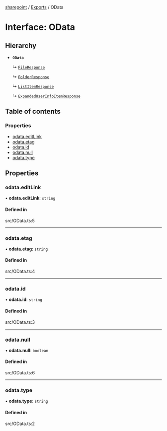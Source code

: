 [sharepoint](../README.md) / [Exports](../modules.md) / OData

# Interface: OData

## Hierarchy

- **`OData`**

  ↳ [`FileResponse`](FileResponse.md)

  ↳ [`FolderResponse`](FolderResponse.md)

  ↳ [`ListItemResponse`](ListItemResponse.md)

  ↳ [`ExpandedUserInfoItemResponse`](ExpandedUserInfoItemResponse.md)

## Table of contents

### Properties

- [odata.editLink](OData.md#odata.editlink)
- [odata.etag](OData.md#odata.etag)
- [odata.id](OData.md#odata.id)
- [odata.null](OData.md#odata.null)
- [odata.type](OData.md#odata.type)

## Properties

### odata.editLink

• **odata.editLink**: `string`

#### Defined in

src/OData.ts:5

___

### odata.etag

• **odata.etag**: `string`

#### Defined in

src/OData.ts:4

___

### odata.id

• **odata.id**: `string`

#### Defined in

src/OData.ts:3

___

### odata.null

• **odata.null**: `boolean`

#### Defined in

src/OData.ts:6

___

### odata.type

• **odata.type**: `string`

#### Defined in

src/OData.ts:2
